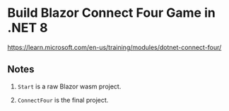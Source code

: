 # Build Blazor Connect Four Game in .NET 8 

https://learn.microsoft.com/en-us/training/modules/dotnet-connect-four/

## Notes
1. `Start` is a raw Blazor wasm project.

2. `ConnectFour` is the final project.  
